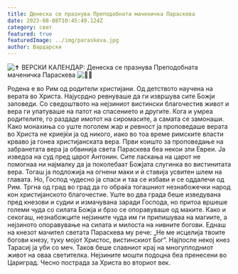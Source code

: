 ```yaml
---
title: Денеска се празнува Преподобната маченичка Параскева
date: 2023-08-08T10:45:49.124Z
category: свет
featured: true
featuredImage: ../img/paraskeva.jpg
author: Вардарски
---
```

<!--StartFragment-->

![✝️](https://static.xx.fbcdn.net/images/emoji.php/v9/t8/1.5/16/271d.png) ВЕРСКИ КАЛЕНДАР: Денеска се празнува Преподобната маченичка Параскева ![🙏🏻](https://static.xx.fbcdn.net/images/emoji.php/v9/t94/1.5/16/1f64f_1f3fb.png)

<!--EndFragment--><!--StartFragment-->

Родена е во Рим од родители христијани. Од детството научена на верата во Христа. Најусрдно ревнуваше да ги извршува сите Божји заповеди. Со сведоштвото на нејзиниот вистински благочестив живот и вера ги упатуваше на патот на спасението и другите. Кога и умреа родителите, го раздаде имотот на сиромасите, а самата се замонаши. Како монахиња со уште поголем жар и ревност ја проповедаше верата во Христа не криејќи ја од никого, иако во тоа време римските власти крваво ја гонеа христијанската вера. Први коишто за проповедање на забранетата вера ја обвинија света Параскева беа некои зли Евреи. Ја изведоа на суд пред царот Антонин. Сите ласкања на царот не помогнаа ни најмалку да ја поколебаат Божјата слугинка во вистинитата вера. Тогаш ја подложија на огнени маки и ѝ ставија усвитен шлем на главата. Но, Господ чудесно ја спаси и таа се избави и се оддалечи од Рим. Тргна од град во град да го обраќа тогашниот незнабожечки народ кон христијанското благочестие. Уште во два града беше изведувана пред кнезови и судии и измачувана заради Господа, но притоа вршеше големи чуда со силата Божја и брзо се опоравуваше од маките. Како и секогаш, незнабожците нејзините чуда им ги припишуваа на магиите, а нејзиното опоравување на силата и милоста на нивните богови. Еднаш на кнезот мачител светата Параскева му рече: „Не ме исцелија твоите богови кнезу, туку мојот Христос, вистинскиот Бог“. Најпосле некој кнез Тарасиј ја уби со меч. Таков беше славниот крај на многуплодниот живот на оваа светителка. Нејзините мошти подоцна беа пренесени во Цариград. Чесно пострада за Христа во вториот век.

<!--EndFragment-->